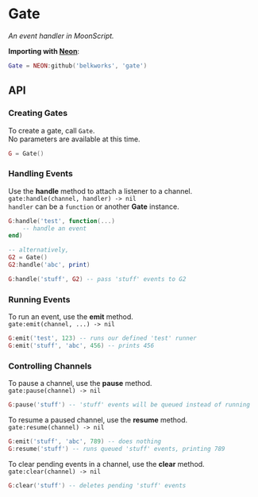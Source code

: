 
# Gate
*An event handler in MoonScript.*

**Importing with [Neon](https://github.com/Belkworks/NEON)**:
```lua
Gate = NEON:github('belkworks', 'gate')
```

## API

### Creating Gates

To create a gate, call `Gate`.  
No parameters are available at this time.
```lua
G = Gate()
```

### Handling Events

Use the **handle** method to attach a listener to a channel.
`gate:handle(channel, handler) -> nil`  
`handler` can be a `function` or another **Gate** instance.
```lua
G:handle('test', function(...)
    -- handle an event
end)

-- alternatively,
G2 = Gate()
G2:handle('abc', print)

G:handle('stuff', G2) -- pass 'stuff' events to G2
```

### Running Events

To run an event, use the **emit** method.  
`gate:emit(channel, ...) -> nil`
```lua
G:emit('test', 123) -- runs our defined 'test' runner
G:emit('stuff', 'abc', 456) -- prints 456
```

### Controlling Channels

To pause a channel, use the **pause** method.  
`gate:pause(channel) -> nil`
```lua
G:pause('stuff') -- 'stuff' events will be queued instead of running
```

To resume a paused channel, use the **resume** method.
`gate:resume(channel) -> nil`
```lua
G:emit('stuff', 'abc', 789) -- does nothing
G:resume('stuff') -- runs queued 'stuff' events, printing 789
```

To clear pending events in a channel, use the **clear** method.  
`gate:clear(channel) -> nil`
```lua
G:clear('stuff') -- deletes pending 'stuff' events
```
